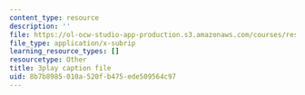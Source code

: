 ```yaml
---
content_type: resource
description: ''
file: https://ol-ocw-studio-app-production.s3.amazonaws.com/courses/res-18-006-calculus-revisited-single-variable-calculus-fall-2010/8b7b8985010a520fb475ede509564c97_MFRWDuduuSw.vtt
file_type: application/x-subrip
learning_resource_types: []
resourcetype: Other
title: 3play caption file
uid: 8b7b8985-010a-520f-b475-ede509564c97
---
```

